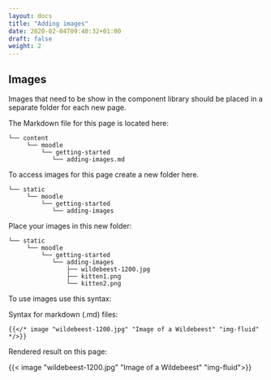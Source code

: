 ```yaml
---
layout: docs
title: "Adding images"
date: 2020-02-04T09:40:32+01:00
draft: false
weight: 2
---
```


## Images

Images that need to be show in the component library should be placed in a separate folder for each new page.

The Markdown file for this page is located here:

```
└── content
     └── moodle
         └── getting-started
            └── adding-images.md
```

To access images for this page create a new folder here.

```
└── static
     └── moodle
         └── getting-started
            └── adding-images
```

Place your images in this new folder:

```
└── static
     └── moodle
         └── getting-started
            └── adding-images
                ├── wildebeest-1200.jpg
                ├── kitten1.png
                └── kitten2.png
```

To use images use this syntax:

Syntax for markdown (.md) files:

```
{{</* image "wildebeest-1200.jpg" "Image of a Wildebeest" "img-fluid" */>}}
```

Rendered result on this page:

{{< image "wildebeest-1200.jpg" "Image of a Wildebeest" "img-fluid">}}
